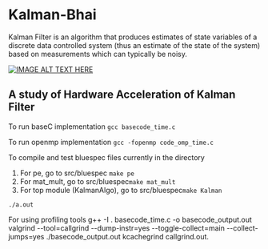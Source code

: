 # Kalman-Bhai
Kalman Filter is an algorithm that produces estimates of state variables of a discrete data controlled system (thus an estimate
of the state of the system) based on measurements which can typically be noisy.

[![IMAGE ALT TEXT HERE](https://img.youtube.com/vi/uaDeUbCFaJg/0.jpg)](https://www.youtube.com/watch?v=uaDeUbCFaJg)

## A study of Hardware Acceleration of Kalman Filter

To run baseC implementation
```gcc basecode_time.c```

To run openmp implementation
```gcc -fopenmp code_omp_time.c```

To compile and test bluespec files currently in the directory
1. For pe, go to src/bluespec ```make pe```
2. For mat_mult, go to src/bluespec```make mat_mult```
3. For top module (KalmanAlgo), go to src/bluespec```make Kalman```

```./a.out```

For using profiling tools
g++ -I . basecode_time.c -o basecode_output.out
valgrind --tool=callgrind --dump-instr=yes --toggle-collect=main --collect-jumps=yes ./basecode_output.out
kcachegrind callgrind.out.<process ID>

